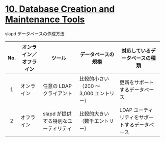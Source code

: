 # [10. Database Creation and Maintenance Tools](https://www.openldap.org/doc/admin26/dbtools.html)

slapd データベースの作成方法

| No. | オンライン／オフライン | ツール                               | データベースの規模                      | 対応しているデータベースの種類                |
| :-: | ---------------------- | ------------------------------------ | --------------------------------------- | --------------------------------------------- |
|  1  | オンライン             | 任意の LDAP クライアント             | 比較的小さい（200 ～ 3,000 エントリー） | 更新をサポートするデータベース                |
|  2  | オフライン             | slapd が提供する特別なユーティリティ | 比較的大きい（数千エントリー）          | LDAP ユーティリティをサポートするデータベース |
